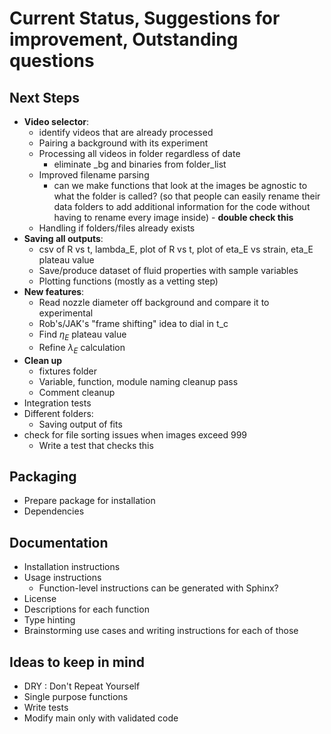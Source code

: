 # Current Status, Suggestions for improvement, Outstanding questions

## Next Steps
* **Video selector**: 
    * identify videos that are already processed
    * Pairing a background with its experiment
    * Processing all videos in folder regardless of date
      * eliminate _bg and binaries from folder_list
    * Improved filename parsing
        * can we make functions that look at the images be agnostic to what the folder is called? (so that people can easily rename their data folders to add additional information for the code without having to rename every image inside) - **double check this**
    * Handling if folders/files already exists
* **Saving all outputs**: 
    * csv of R vs t, lambda_E, plot of R vs t, plot of eta_E vs strain, eta_E plateau value
    * Save/produce dataset of fluid properties with sample variables 
    * Plotting functions (mostly as a vetting step)
* **New features**: 
    * Read nozzle diameter off background and compare it to experimental
    * Rob's/JAK's "frame shifting" idea to dial in t_c
    * Find $\eta_E$ plateau value
    * Refine $\lambda_E$ calculation 
* **Clean up** 
    * fixtures folder
    * Variable, function, module naming cleanup pass
    * Comment cleanup
* Integration tests
* Different folders:
  * Saving output of fits
* check for file sorting issues when images exceed 999
  * Write a test that checks this

## Packaging
* Prepare package for installation
* Dependencies

## Documentation
* Installation instructions
* Usage instructions
  * Function-level instructions can be generated with Sphinx?
* License
* Descriptions for each function
* Type hinting
* Brainstorming use cases and writing instructions for each of those

## Ideas to keep in mind
* DRY : Don't Repeat Yourself
* Single purpose functions
* Write tests
* Modify main only with validated code
